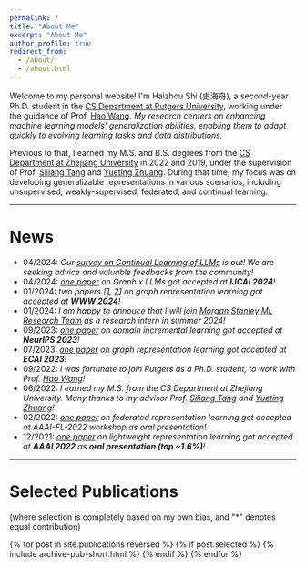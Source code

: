 ```yaml
---
permalink: /
title: "About Me"
excerpt: "About Me"
author_profile: true
redirect_from: 
  - /about/
  - /about.html
---
```


Welcome to my personal website! I'm Haizhou Shi (史海舟), a second-year Ph.D. student in the [CS Department at Rutgers University](https://www.cs.rutgers.edu), working under the guidance of Prof. [Hao Wang](http://wanghao.in). *My research centers on enhancing machine learning models' generalization abilities, enabling them to adapt quickly to evolving learning tasks and data distributions.*

Previous to that, I earned my M.S. and B.S. degrees from the [CS Department at Zhejiang University](http://www.en.cs.zju.edu.cn) in 2022 and 2019, under the supervision of Prof. [Siliang Tang](https://person.zju.edu.cn/en/siliang) and [Yueting Zhuang](https://person.zju.edu.cn/en/yzhuang). During that time, my focus was on developing generalizable representations in various scenarios, including unsupervised, weakly-supervised, federated, and continual learning.

<!-- ----
**Job Hunting**: I am now actively looking for the internship opportunity in Summer 2024! *I am interested in working on the topics of (but not limited to) continual pre-training/adaptation for LLMs/large generative models.*
Please contact me if you are interested (and happen to have an opening in your team 🥹)! -->

----
# News
- 04/2024: *Our [survey on Continual Learning of LLMs](https://arxiv.org/abs/2404.16789) is out! We are seeking advice and valuable feedbacks from the community!*
- 04/2024: *[one paper](https://arxiv.org/abs/2401.15569) on Graph x LLMs got accepted at **IJCAI 2024**!*
- 01/2024: *two papers [[1](https://arxiv.org/abs/2307.13055), [2](https://arxiv.org/abs/2310.07365)] on graph representation learning got accepted at **WWW 2024**!*
- 01/2024: *I am happy to annouce that I will join [Morgan Stanley ML Research Team](https://www.morganstanley.com/about-us/technology/machine-learning-research-team) as a research intern in summer 2024!*
- 09/2023: *[one paper](https://arxiv.org/abs/2310.12244) on domain incremental learning got accepted at **NeurIPS 2023**!*
- 07/2023: *[one paper](https://arxiv.org/abs/2303.05231) on graph representation learning got accepted at **ECAI 2023**!*
- 09/2022: *I was fortunate to join Rutgers as a Ph.D. student, to work with Prof. [Hao Wang](http://wanghao.in)!*
- 06/2022: *I earned my M.S. from the CS Department at Zhejiang University. Many thanks to my advisor Prof. [Siliang Tang](https://person.zju.edu.cn/en/siliang) and [Yueting Zhuang](https://person.zju.edu.cn/en/yzhuang)!*
- 02/2022: *[one paper](https://arxiv.org/abs/2109.14611) on federated representation learning got accepted at AAAI-FL-2022 workshop as oral presentation!*
- 12/2021: *[one paper](https://arxiv.org/abs/2107.14762) on lightweight representation learning got accepted at **AAAI 2022** as **oral presentation (top \~1.6%)**!*


----
# Selected Publications 

(where selection is completely based on my own bias, and "*" denotes equal contribution)

{% for post in site.publications reversed %}
  {% if post.selected %}
  {% include archive-pub-short.html %}
  {% endif %}
{% endfor %}